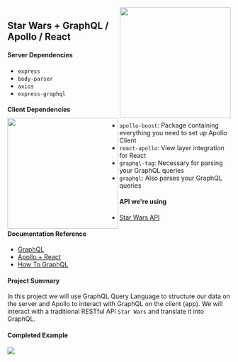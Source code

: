 <img src="https://upload.wikimedia.org/wikipedia/commons/thumb/a/a7/React-icon.svg/1280px-React-icon.svg.png" width='250px' align='right' />
<img src="https://upload.wikimedia.org/wikipedia/commons/thumb/1/17/GraphQL_Logo.svg/2000px-GraphQL_Logo.svg.png" width='250px' align='left' />

## Star Wars + GraphQL / Apollo / React

#### Server Dependencies
- `express`
- `body-parser`
- `axios`   
- `express-graphql`

#### Client Dependencies
- `apollo-boost`: Package containing everything you need to set up Apollo Client
- `react-apollo`: View layer integration for React
- `graphql-tag`: Necessary for parsing your GraphQL queries
- `graphql`: Also parses your GraphQL queries

#### API we're using
- [Star Wars API](https://swapi.co/)

#### Documentation Reference
- [GraphQL](http://graphql.org/learn/)
- [Apollo + React](https://www.apollographql.com/docs/react/)
- [How To GraphQL](https://www.howtographql.com/)

#### Project Summary  
In this project we will use GraphQL Query Language to structure our data on the server and Apollo to interact with GraphQL on the client (app). We will interact with a traditional RESTful API `Star Wars` and translate it into GraphQL.

#### Completed Example
<img src='https://gfycat.com/AnotherArcticFox'> 

#### 